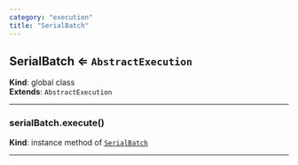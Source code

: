 ```yaml
---
category: "execution"
title: "SerialBatch"
---
```


## SerialBatch ⇐ <code>AbstractExecution</code>&nbsp;<a name="SerialBatch" href="https://github.com/seznam/IMA.js-core/tree/0.16.5/execution/SerialBatch.js#L8" target="_blank"><span class="icon"><i class="fas fa-external-link-alt fa-xs"></i></span></a>
**Kind**: global class  
**Extends**: <code>AbstractExecution</code>  

* * *

### serialBatch.execute()&nbsp;<a name="SerialBatch+execute" href="https://github.com/seznam/IMA.js-core/tree/0.16.5/execution/SerialBatch.js#L12" target="_blank"><span class="icon"><i class="fas fa-external-link-alt fa-xs"></i></span></a>
**Kind**: instance method of [<code>SerialBatch</code>](#SerialBatch)  

* * *

